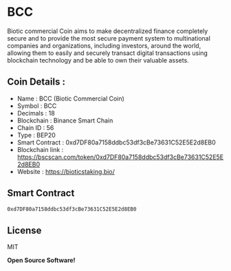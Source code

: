# BCC
Biotic commercial Coin aims to make decentralized finance completely secure and to provide the most secure payment system to multinational companies and organizations, including investors, around the world, allowing them to easily and securely transact digital transactions using blockchain technology and be able to own their valuable assets.

## Coin Details : 
- Name : BCC (Biotic Commercial Coin)
- Symbol : BCC
- Decimals : 18
- Blockchain : Binance Smart Chain
- Chain ID : 56
- Type : BEP20
- Smart Contract : 0xd7DF80a7158ddbc53df3cBe73631C52E5E2d8EB0
- Blockchain link : https://bscscan.com/token/0xd7DF80a7158ddbc53df3cBe73631C52E5E2d8EB0
- Website : https://bioticstaking.bio/

## Smart Contract
```sh
0xd7DF80a7158ddbc53df3cBe73631C52E5E2d8EB0
```
## License

MIT

**Open Source Software!**
